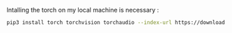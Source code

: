 
Intalling the torch on my local machine is necessary : 
```sh
pip3 install torch torchvision torchaudio --index-url https://download.pytorch.org/whl/cu118
```


